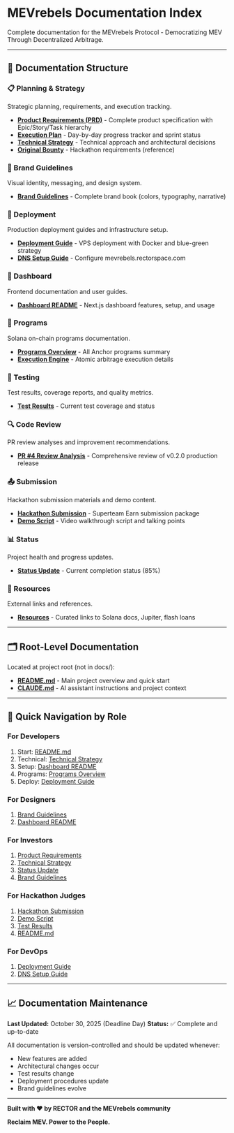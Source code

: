 # MEVrebels Documentation Index

Complete documentation for the MEVrebels Protocol - Democratizing MEV Through Decentralized Arbitrage.

---

## 📁 Documentation Structure

### 📋 Planning & Strategy
Strategic planning, requirements, and execution tracking.

- **[Product Requirements (PRD)](./planning/MEVrebels-PRD.md)** - Complete product specification with Epic/Story/Task hierarchy
- **[Execution Plan](./planning/MEVrebels-execution-plan.md)** - Day-by-day progress tracker and sprint status
- **[Technical Strategy](./planning/MEVrebels-strategy.md)** - Technical approach and architectural decisions
- **[Original Bounty](./planning/bounty-original.md)** - Hackathon requirements (reference)

### 🎨 Brand Guidelines
Visual identity, messaging, and design system.

- **[Brand Guidelines](./brand/BRAND.md)** - Complete brand book (colors, typography, narrative)

### 🚀 Deployment
Production deployment guides and infrastructure setup.

- **[Deployment Guide](./deployment/DEPLOYMENT.md)** - VPS deployment with Docker and blue-green strategy
- **[DNS Setup Guide](./deployment/DNS-SETUP.md)** - Configure mevrebels.rectorspace.com

### 📱 Dashboard
Frontend documentation and user guides.

- **[Dashboard README](./dashboard/README.md)** - Next.js dashboard features, setup, and usage

### 🔧 Programs
Solana on-chain programs documentation.

- **[Programs Overview](./programs/programs-overview.md)** - All Anchor programs summary
- **[Execution Engine](./programs/execution-engine.md)** - Atomic arbitrage execution details

### 🧪 Testing
Test results, coverage reports, and quality metrics.

- **[Test Results](./testing/TEST_RESULTS.md)** - Current test coverage and status

### 🔍 Code Review
PR review analyses and improvement recommendations.

- **[PR #4 Review Analysis](./code-review/PR-4-REVIEW-ANALYSIS.md)** - Comprehensive review of v0.2.0 production release

### 📤 Submission
Hackathon submission materials and demo content.

- **[Hackathon Submission](./submission/HACKATHON_SUBMISSION.md)** - Superteam Earn submission package
- **[Demo Script](./submission/DEMO.md)** - Video walkthrough script and talking points

### 📊 Status
Project health and progress updates.

- **[Status Update](./status/STATUS-UPDATE.md)** - Current completion status (85%)

### 🔗 Resources
External links and references.

- **[Resources](./RESOURCES.md)** - Curated links to Solana docs, Jupiter, flash loans

---

## 🗂️ Root-Level Documentation

Located at project root (not in docs/):

- **[README.md](../README.md)** - Main project overview and quick start
- **[CLAUDE.md](../CLAUDE.md)** - AI assistant instructions and project context

---

## 📖 Quick Navigation by Role

### For Developers
1. Start: [README.md](../README.md)
2. Technical: [Technical Strategy](./planning/MEVrebels-strategy.md)
3. Setup: [Dashboard README](./dashboard/README.md)
4. Programs: [Programs Overview](./programs/programs-overview.md)
5. Deploy: [Deployment Guide](./deployment/DEPLOYMENT.md)

### For Designers
1. [Brand Guidelines](./brand/BRAND.md)
2. [Dashboard README](./dashboard/README.md)

### For Investors
1. [Product Requirements](./planning/MEVrebels-PRD.md)
2. [Technical Strategy](./planning/MEVrebels-strategy.md)
3. [Status Update](./status/STATUS-UPDATE.md)
4. [Brand Guidelines](./brand/BRAND.md)

### For Hackathon Judges
1. [Hackathon Submission](./submission/HACKATHON_SUBMISSION.md)
2. [Demo Script](./submission/DEMO.md)
3. [Test Results](./testing/TEST_RESULTS.md)
4. [README.md](../README.md)

### For DevOps
1. [Deployment Guide](./deployment/DEPLOYMENT.md)
2. [DNS Setup Guide](./deployment/DNS-SETUP.md)

---

## 📈 Documentation Maintenance

**Last Updated:** October 30, 2025 (Deadline Day)
**Status:** ✅ Complete and up-to-date

All documentation is version-controlled and should be updated whenever:
- New features are added
- Architectural changes occur
- Test results change
- Deployment procedures update
- Brand guidelines evolve

---

**Built with ❤️ by RECTOR and the MEVrebels community**

**Reclaim MEV. Power to the People.**
